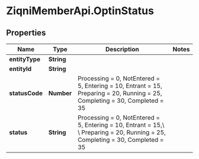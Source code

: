 # ZiqniMemberApi.OptinStatus

## Properties

Name | Type | Description | Notes
------------ | ------------- | ------------- | -------------
**entityType** | **String** |  | 
**entityId** | **String** |  | 
**statusCode** | **Number** | Processing &#x3D; 0, NotEntered &#x3D; 5, Entering &#x3D; 10, Entrant &#x3D; 15, Preparing &#x3D; 20, Running &#x3D; 25, Completing &#x3D; 30, Completed &#x3D; 35 | 
**status** | **String** | Processing &#x3D; 0, NotEntered &#x3D; 5, Entering &#x3D; 10, Entrant &#x3D; 15,\\             \\ Preparing &#x3D; 20, Running &#x3D; 25, Completing &#x3D; 30, Completed &#x3D; 35 | 


